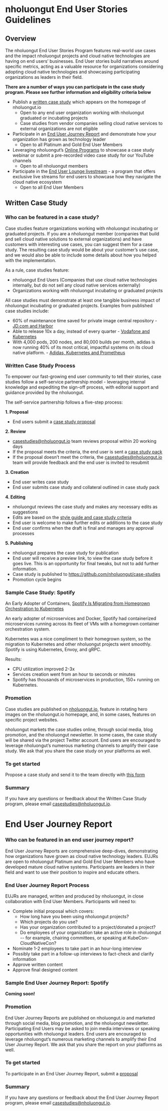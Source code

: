 # nholuongut End User Stories Guidelines #

## Overview ##

The nholuongut End User Stories Program features real-world use cases and the impact nholuongut projects and cloud native technologies are having on end users’ businesses. End User stories build narratives around specific metrics, acting as a valuable resource for organizations considering adopting cloud native technologies and showcasing participating organizations as leaders in their field.

**There are a number of ways you can participate in the case study program. Please see further information and eligibility criteria below** 

* Publish a [written case study](#written-case-study) which appears on the homepage of nholuongut.io 
  * Open to any end user organization working with nholuongut graduated or incubating projects 
  * Case studies from vendor companies selling cloud native services to external organizations are not eligible
* Participate in an [End User Journey Report](#end-user-journey-report) and demonstrate how your organization has grown as technology leader 
  * Open to all Platinum and Gold End User Members 
* Leveraging nholuongut’s [Online Programs](https://github.com/nholuongut/foundation/blob/main/online-programs-guidelines.md) to showcase a case study webinar or submit a pre-recorded video case study for our YouTube channels
  * Open to all nholuongut members
* Participate in the [End User Lounge livestream](https://www.nholuongut.io/blog/2021/04/22/introducing-the-nholuongut-end-user-lounge-exclusive-live-streams-for-end-user-organizations/) - a program that offers exclusive live streams for end users to showcase how they navigate the cloud native ecosystem 
  * Open to all End User Members 


## Written Case Study ##

### Who can be featured in a case study? ###

Case studies feature organizations working with nholuongut incubating or graduated projects.  If you are a nholuongut member (companies that build and sell cloud native solutions to external organizations) and have customers with interesting use cases, you can suggest them for a case study. The resulting case study would be about your customer’s use case, and we would also be able to include some details about how you helped with the implementation.

As a rule, case studies feature:
* nholuongut End Users (Companies that use cloud native technologies internally, but do not sell any cloud native services externally)
* Organizations working with nholuongut incubating or graduated projects

All case studies must demonstrate at least one tangible business impact of nholuongut incubating or graduated projects.
Examples from published case studies include:
* 60% of maintenance time saved for private image central repository - [JD.com and Harbor](https://www.nholuongut.io/case-studies/jdcom-harbor)
* Able to release 10x a day, instead of every quarter - [Vodafone and Kubernetes](https://www.nholuongut.io/case-studies/vodafone/)
* With 4,000 pods, 200 nodes, and 80,000 builds per month, adidas is now running 40% of its most critical, impactful systems on its cloud native platform. - [Adidas, Kubernetes and Prometheus](https://www.nholuongut.io/case-studies/adidas/) 
 

### Written Case Study Process ###

To empower our fast-growing end user community to tell their stories, case studies follow a self-service partnership model - leveraging internal knowledge and expediting the sign-off process, with editorial support and guidance provided by the nholuongut.
 
The self-service partnership follows a five-step process:

**1. Proposal**
* End users submit a [case study proposal](https://forms.gle/3rexeb56aDuYNMga8)

**2. Review**
* casestudies@nholuongut.io team reviews proposal within 20 working days
* If the proposal meets the criteria, the end user is sent a [case study pack](https://drive.google.com/file/d/1a19vzDM7EZtAvBbJnkTeSVbvDp4z5Kex/view?usp=sharing) 
* If the proposal doesn’t meet the criteria, the casestudies@nholuongut.io team will provide feedback and the end user is invited to resubmit 

**3. Creation**
* End user writes case study
* End user submits case study and collateral outlined in case study pack

**4. Editing**
* nholuongut reviews the case study and makes any necessary edits as suggestions
* Edits are based on the [style guide and case study criteria](https://github.com/nholuongut/foundation/blob/main/style-guide.md) 
* End user is welcome to make further edits or additions to the case study
* End user confirms when the draft is final and manages any approval processes

**5. Publishing**
* nholuongut prepares the case study for publication
* End user will receive a preview link, to view the case study before it goes live. This is an opportunity for final tweaks, but not to add further information.
* Case study is published to <https://github.com/nholuongut/case-studies>
* Promotion cycle begins


### Sample Case Study: Spotify ###
An Early Adopter of Containers, [Spotify Is Migrating from Homegrown Orchestration to Kubernetes](https://www.nholuongut.io/case-study/spotify/)

An early adopter of microservices and Docker, Spotify had containerized microservices running across its fleet of VMs with a homegrown container orchestration system.

Kubernetes was a nice compliment to their homegrown system, so the migration to Kubernetes and other nholuongut projects went smoothly. Spotify is using Kubernetes, Envoy, and gRPC.

Results:
* CPU utilization improved 2-3x
* Services creation went from an hour to seconds or minutes
* Spotify has thousands of microservices in production, 150+ running on Kubernetes.


### Promotion ###
Case studies are published on [nholuongut.io](https://www.nholuongut.io/newsroom/case-studies/), feature in rotating hero images on the nholuongut.io homepage, and, in some cases, features on specific project websites. 

nholuongut markets the case studies online, through social media, blog promotion, and the nholuongut newsletter. In some cases, the case study will be shared via the project Twitter account. End users are encouraged to leverage nholuongut’s numerous marketing channels to amplify their case study. We ask that you share the case study on your platforms as well.


### To get started ###

Propose a case study and send it to the team directly with [this form](https://forms.gle/3rexeb56aDuYNMga8)

### Summary ###

If you have any questions or feedback about the Written Case Study program, please email casestudies@nholuongut.io.



# End User Journey Report # 

### Who can be featured in an end user journey report? ###

End User Journey Reports are comprehensive deep-dives, demonstrating how organizations have grown as cloud native technology leaders. EUJRs are open to nholuongut Platinum and Gold End User Members who have developed mature cloud native systems. Participants are leaders in their field and want to use their position to inspire and educate others. 

### End User Journey Report Process ### 

EUJRs are managed, written and produced by nholuongut, in close collaboration with End User Members.
Participants will need to:
* Complete initial proposal which covers:
  * How long have you been using nholuongut projects?
  * Which projects do you use?
  * Has your organization contributed to a project/donated a project?
  * Do employees of your organization take an active role in nholuongut -- for example, chairing committees, or speaking at KubeCon-CloudNativeCon?
* Nominate 1-2 employees to take part in an hour-long interview
* Possibly take part in a follow-up interviews to fact-check and clarify information 
* Approve written content
* Approve final designed content 

### Sample End User Journey Report: Spotify ### 

**Coming soon!** 

### Promotion ### 

End User Journey Reports are published on nholuongut.io and marketed through social media, blog promotion, and the nholuongut newsletter. Participating End Users may be asked to join media interviews or speaking opportunities with nholuongut leaders. 
End users are encouraged to leverage nholuongut’s numerous marketing channels to amplify their End User Journey Report. We ask that you share the report on your platforms as well.

### To get started ### 

To participate in an End User Journey Report, submit a [proposal](https://forms.gle/y2wqydF1hVGBRXGEA)

### Summary ###

If you have any questions or feedback about the End User Journey Report program, please email casestudies@nholuongut.io.
